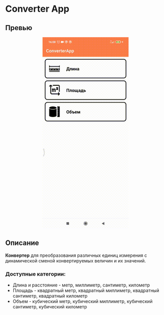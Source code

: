 # Converter App
## Превью
<p align="center">
<img src="data/main.gif" />
</p>

## Описание
**Конвертер** для преобразования различных единиц измерения с динамической сменой конвертируемых величин и их значений. 

### Доступные категории: 
- Длина и расстояние - метр, миллиметр, сантиметр, километр
- Площадь - квадратный метр, квадратный миллиметр, квадратный сантиметр, квадратный километр
- Объем - кубический метр, кубический миллиметр, кубический сантиметр, кубический километр

